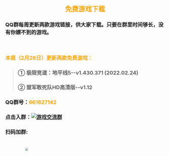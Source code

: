 ## <b><font face="黑体"><font color=orange><center>免费游戏下载<center></font></font></b>

### QQ群每周更新两款游戏链接，供大家下载。只要在群里时间够长，没有你嫖不到的游戏。

<br>

### <font color=orange>本周（2月28日）更新两款免费游戏：</font>

>### ① 极限竞速：地平线5--v1.430.371 (2022.02.24)
>### ② 盟军敢死队HD高清版--v1.12
### QQ群号：<font color=orange>661627142</font>

### 点击入群：<a target="_blank" href="https://qm.qq.com/cgi-bin/qm/qr?k=wWnrIe5zq6iAwbjaMd6NDE8Meb8yrC-Z&jump_from=webapi"><img border="0" src="//pub.idqqimg.com/wpa/images/group.png" alt="游戏交流群" title="游戏交流群"></a>

### 扫码加群:
<br>
      &nbsp;&nbsp;&nbsp;&nbsp;&nbsp;&nbsp;&nbsp;&nbsp;&nbsp;&nbsp;&nbsp;&nbsp;&nbsp;&nbsp;&nbsp;&nbsp;<img src="/img/qqun.jpg" style="zoom:55%">